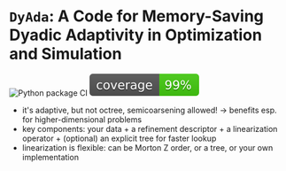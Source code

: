 # `DyAda`: A Code for Memory-Saving Dyadic Adaptivity in Optimization and Simulation
![Python package CI](https://github.com/freifrauvonbleifrei/DyAda/actions/workflows/python-package.yml/badge.svg)  ![Coverage](coverage.svg)

* it's adaptive, but not octree, semicoarsening allowed! -> benefits esp.
for higher-dimensional problems
* key components: your data + a refinement descriptor + a linearization
operator + (optional) an explicit tree for faster lookup
* linearization is flexible: can be Morton Z order, or a tree, or your own implementation

